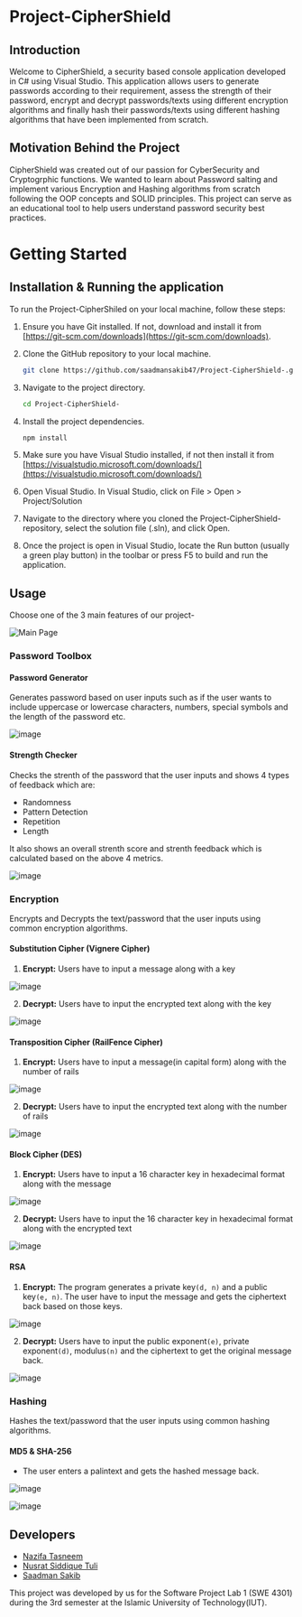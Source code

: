 # Project-CipherShield

## Introduction

Welcome to CipherShield, a security based console application developed in C# using Visual Studio. This application allows users to generate passwords according to their requirement, assess the strength of their password, encrypt and decrypt passwords/texts using different encryption algorithms and finally hash their passwords/texts using different hashing algorithms that have been implemented from scratch.

## Motivation Behind the Project

CipherShield was created out of our passion for CyberSecurity and Cryptogrphic functions. We wanted to learn about Password salting and implement various Encryption and Hashing algorithms from scratch following the OOP concepts and SOLID principles. This project can serve as an educational tool to help users understand password security best practices.

# Getting Started

## Installation & Running the application

To run the Project-CipherShiled on your local machine, follow these steps:

1. Ensure you have Git installed. If not, download and install it from [https://git-scm.com/downloads](https://git-scm.com/downloads).

2. Clone the GitHub repository to your local machine.

    ```bash
    git clone https://github.com/saadmansakib47/Project-CipherShield-.git
    ```

3. Navigate to the project directory.

    ```bash
    cd Project-CipherShield-
    ```

4. Install the project dependencies.

    ```bash
    npm install
    ```
5. Make sure you have Visual Studio installed, if not then install it from [https://visualstudio.microsoft.com/downloads/](https://visualstudio.microsoft.com/downloads/)

6. Open Visual Studio. In Visual Studio, click on File > Open > Project/Solution

7. Navigate to the directory where you cloned the Project-CipherShield- repository, select the solution file (.sln), and click Open.

8. Once the project is open in Visual Studio, locate the Run button (usually a green play button) in the toolbar or press F5 to build and run the application.

## Usage

Choose one of the 3 main features of our project-

![Main Page](https://github.com/saadmansakib47/Project-CipherShield-/assets/112499963/b6c3d4db-fb80-40bd-b110-92b83bc72463)

### Password Toolbox

#### Password Generator

Generates password based on user inputs such as if the user wants to include uppercase or lowercase characters, numbers, special symbols and the length of the password etc.

![image](https://github.com/saadmansakib47/Project-CipherShield-/assets/112499963/a02a09f8-a708-47ea-b1eb-1a3da75c8b91)


#### Strength Checker

Checks the strenth of the password that the user inputs and shows 4 types of feedback which are:

- Randomness
- Pattern Detection
- Repetition
- Length

It also shows an overall strenth score and strenth feedback which is calculated based on the above 4 metrics.

![image](https://github.com/saadmansakib47/Project-CipherShield-/assets/112499963/52e20959-36d4-42b7-8246-1507bcde2561)


### Encryption

Encrypts and Decrypts the text/password that the user inputs using common encryption algorithms.

#### Substitution Cipher (Vignere Cipher)

1. **Encrypt:** Users have to input a message along with a key

![image](https://github.com/saadmansakib47/Project-CipherShield-/assets/112499963/5a3e97a1-30ad-43b0-8f66-7a21a549b370)


2. **Decrypt:** Users have to input the encrypted text along with the key

![image](https://github.com/saadmansakib47/Project-CipherShield-/assets/112499963/9122b4d2-ca44-41ff-8e05-b6860185bfc0)


#### Transposition Cipher (RailFence Cipher)

1. **Encrypt:** Users have to input a message(in capital form) along with the number of rails

![image](https://github.com/saadmansakib47/Project-CipherShield-/assets/112499963/77b75d78-7c5c-4a4a-a5b6-e6161b9b2eda)


2. **Decrypt:** Users have to input the encrypted text along with the number of rails

![image](https://github.com/saadmansakib47/Project-CipherShield-/assets/112499963/1b32f08b-d08d-4b83-b325-b0f040cfa17b)

#### Block Cipher (DES)

1. **Encrypt:** Users have to input a 16 character key in hexadecimal format along with the message

![image](https://github.com/saadmansakib47/Project-CipherShield-/assets/112499963/0044cdae-b465-416a-b9ca-1f0a3b457e55)


2. **Decrypt:** Users have to input the 16 character key in hexadecimal format along with the encrypted text

![image](https://github.com/saadmansakib47/Project-CipherShield-/assets/112499963/e430535b-b019-4795-b079-2a2ab679f05d)

#### RSA

1. **Encrypt:** The program generates a private key`(d, n)` and a public key`(e, n)`. The user have to input the message and gets the ciphertext back based on those keys.

![image](https://github.com/saadmansakib47/Project-CipherShield-/assets/112499963/2a0df001-6f2a-4a7d-87ab-ef539cb15313)


2. **Decrypt:** Users have to input the public exponent`(e)`, private exponent`(d)`, modulus`(n)` and the ciphertext to get the original message back.

![image](https://github.com/saadmansakib47/Project-CipherShield-/assets/112499963/da4da787-72e3-4c13-b12f-4cba1ea0e00e)

### Hashing

Hashes the text/password that the user inputs using common hashing algorithms.

#### MD5 & SHA-256
- The user enters a palintext and gets the hashed message back.


![image](https://github.com/saadmansakib47/Project-CipherShield-/assets/112499963/e0eb0fba-938c-4dd0-aae3-7093cb5e7621)


![image](https://github.com/saadmansakib47/Project-CipherShield-/assets/112499963/4eb65033-e5ad-47af-8624-6a0de07c46bf)


## Developers

- [Nazifa Tasneem](https://github.com/nazifatasneem13)
- [Nusrat Siddique Tuli](https://github.com/ns-tuli)
- [Saadman Sakib](https://github.com/saadmansakib47)

This project was developed by us for the Software Project Lab 1 (SWE 4301) during the 3rd semester at the Islamic University of Technology(IUT).
